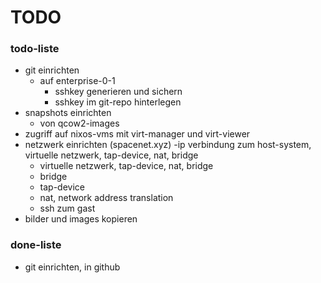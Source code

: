 # TODO

### todo-liste
- git einrichten
  - auf enterprise-0-1
    - sshkey generieren und sichern
    - sshkey im git-repo hinterlegen
- snapshots einrichten
  - von qcow2-images
- zugriff auf nixos-vms mit virt-manager und virt-viewer
- netzwerk einrichten (spacenet.xyz)
  -ip verbindung zum host-system, virtuelle netzwerk, tap-device, nat, bridge
  - virtuelle netzwerk, tap-device, nat, bridge
  - bridge
  - tap-device
  - nat, network address translation
  - ssh zum gast
- bilder und images kopieren

### done-liste
- git einrichten, in github
